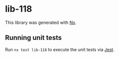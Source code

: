 # lib-118

This library was generated with [Nx](https://nx.dev).

## Running unit tests

Run `nx test lib-118` to execute the unit tests via [Jest](https://jestjs.io).
